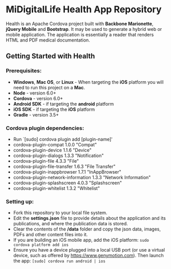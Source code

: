 # MiDigitalLife Health App Repository

Health is an Apache Cordova project built with **Backbone Marionette**, **jQuery Mobile** and **Bootstrap**. It may be used to generate a hybrid web or mobile application. The application is essentially a reader that renders HTML and PDF medical documentation. 

## Getting Started with Health
### Prerequisites:
* **Windows**, **Mac OS**, or **Linux** - When targeting the **iOS** platform you will need to run this project on a **Mac**.
* **Node** - version 6.0+
* **Cordova** - version 6.0+
* **Android SDK** - if targeting the **android** platform
* **iOS SDK** - if targeting the **iOS** platform
* **Gradle** - version 3.5+
### Cordova plugin dependencies:
* Run `[sudo] cordova plugin add [plugin-name]'
* cordova-plugin-compat 1.0.0 "Compat"
* cordova-plugin-device 1.1.6 "Device"
* cordova-plugin-dialogs 1.3.3 "Notification"
* cordova-plugin-file 4.3.3 "File"
* cordova-plugin-file-transfer 1.6.3 "File Transfer"
* cordova-plugin-inappbrowser 1.7.1 "InAppBrowser"
* cordova-plugin-network-information 1.3.3 "Network Information"
* cordova-plugin-splashscreen 4.0.3 "Splashscreen"
* cordova-plugin-whitelist 1.3.2 "Whitelist"
### Setting up:
* Fork this repository to your local file system.
* Edit the **settings.json** file to provide details about the application and its publications, and where the publication data is stored.
* Clear the contents of the **/data** folder and copy the json data, images, PDFs and other content files into it.
* If you are building an iOS mobile app, add the iOS platform:
    `sudo cordova platform add ios`
* Ensure you have a device plugged into a local USB port (or use a virtual device, such as offered by <https://www.genymotion.com>). Then launch the app:
    `[sudo] cordova run android | ios`


